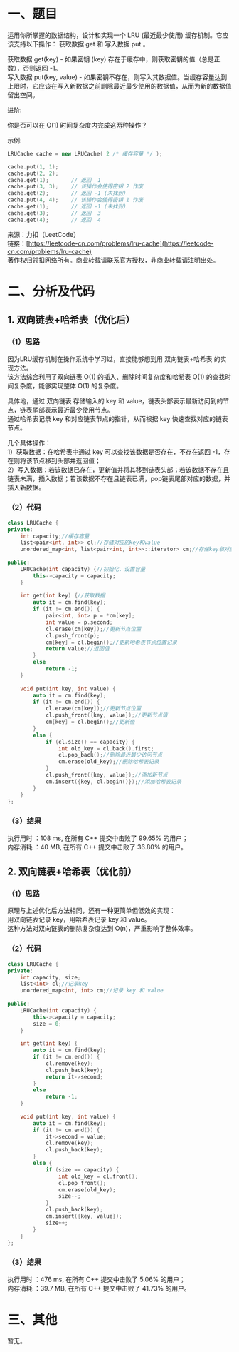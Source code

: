 # 一、题目
运用你所掌握的数据结构，设计和实现一个  LRU (最近最少使用) 缓存机制。它应该支持以下操作： 获取数据 get 和 写入数据 put 。  
  
获取数据 get(key) - 如果密钥 (key) 存在于缓存中，则获取密钥的值（总是正数），否则返回 -1。  
写入数据 put(key, value) - 如果密钥不存在，则写入其数据值。当缓存容量达到上限时，它应该在写入新数据之前删除最近最少使用的数据值，从而为新的数据值留出空间。  
  
进阶:  
  
你是否可以在 O(1) 时间复杂度内完成这两种操作？  
  
示例:  
```c++  
LRUCache cache = new LRUCache( 2 /* 缓存容量 */ );

cache.put(1, 1);
cache.put(2, 2);
cache.get(1);       // 返回  1
cache.put(3, 3);    // 该操作会使得密钥 2 作废
cache.get(2);       // 返回 -1 (未找到)
cache.put(4, 4);    // 该操作会使得密钥 1 作废
cache.get(1);       // 返回 -1 (未找到)
cache.get(3);       // 返回  3
cache.get(4);       // 返回  4
```
来源：力扣（LeetCode）  
链接：[https://leetcode-cn.com/problems/lru-cache](https://leetcode-cn.com/problems/lru-cache)  
著作权归领扣网络所有。商业转载请联系官方授权，非商业转载请注明出处。  
# 二、分析及代码
## 1. 双向链表+哈希表（优化后）
### （1）思路
因为LRU缓存机制在操作系统中学习过，直接能够想到用 双向链表+哈希表 的实现方法。  
该方法综合利用了双向链表 O(1) 的插入、删除时间复杂度和哈希表 O(1) 的查找时间复杂度，能够实现整体 O(1) 的复杂度。  
  
具体地，通过 双向链表 存储输入的 key 和 value，链表头部表示最新访问到的节点，链表尾部表示最近最少使用节点。  
通过哈希表记录 key 和对应链表节点的指针，从而根据 key 快速查找对应的链表节点。  
  
几个具体操作：  
1）获取数据：在哈希表中通过 key 可以查找该数据是否存在，不存在返回 -1，存在则将该节点移到头部并返回值；  
2）写入数据：若该数据已存在，更新值并将其移到链表头部；若该数据不存在且链表未满，插入数据；若该数据不存在且链表已满，pop链表尾部对应的数据，并插入新数据。  
  
### （2）代码
```cpp
class LRUCache {
private:
    int capacity;//缓存容量
    list<pair<int, int>> cl;//存储对应的key和value
    unordered_map<int, list<pair<int, int>>::iterator> cm;//存储key和对应链表节点位置
    
public:
    LRUCache(int capacity) {//初始化，设置容量
        this->capacity = capacity;
    }
    
    int get(int key) {//获取数据
        auto it = cm.find(key);
        if (it != cm.end()) {
            pair<int, int> p = *cm[key];
            int value = p.second;
            cl.erase(cm[key]);//更新节点位置
            cl.push_front(p);
            cm[key] = cl.begin();//更新哈希表节点位置记录
            return value;//返回值
        }
        else
            return -1;
    }
    
    void put(int key, int value) {
        auto it = cm.find(key);
        if (it != cm.end()) {
            cl.erase(cm[key]);//更新节点位置
            cl.push_front({key, value});//更新节点值
            cm[key] = cl.begin();//更新值
        }            
        else {
            if (cl.size() == capacity) {
                int old_key = cl.back().first;
                cl.pop_back();//删除最近最少访问节点
                cm.erase(old_key);//删除哈希表记录
            }
            cl.push_front({key, value});//添加新节点
            cm.insert({key, cl.begin()});//添加哈希表记录
        }
    }
};
```
### （3）结果
执行用时 ：108 ms, 在所有 C++ 提交中击败了 99.65% 的用户；  
内存消耗 ：40 MB, 在所有 C++ 提交中击败了 36.80% 的用户。  
## 2. 双向链表+哈希表（优化前）
### （1）思路
原理与上述优化后方法相同，还有一种更简单但低效的实现：  
用双向链表记录 key，用哈希表记录 key 和 value。  
这种方法对双向链表的删除复杂度达到 O(n)，严重影响了整体效率。  
### （2）代码
```cpp
class LRUCache {
private:
    int capacity, size;
    list<int> cl;//记录key
    unordered_map<int, int> cm;//记录 key 和 value
    
public:
    LRUCache(int capacity) {
        this->capacity = capacity;
        size = 0;
    }
    
    int get(int key) {
        auto it = cm.find(key);
        if (it != cm.end()) {
            cl.remove(key);
            cl.push_back(key);
            return it->second;
        }
        else
            return -1;
    }
    
    void put(int key, int value) {
        auto it = cm.find(key);
        if (it != cm.end()) {
            it->second = value;
            cl.remove(key);
            cl.push_back(key);
        }            
        else {
            if (size == capacity) {
                int old_key = cl.front();
                cl.pop_front();
                cm.erase(old_key);
                size--;
            }
            cl.push_back(key);
            cm.insert({key, value});
            size++;      
        }
    }
};
```
### （3）结果
执行用时 ：476 ms, 在所有 C++ 提交中击败了 5.06% 的用户；  
内存消耗 ：39.7 MB, 在所有 C++ 提交中击败了 41.73% 的用户。  
# 三、其他 
暂无。  
